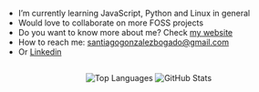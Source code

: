 - I’m currently learning JavaScript, Python and Linux in general
- Would love to collaborate on more FOSS projects
- Do you want to know more about me? Check [my website](https://santigo-zero.github.io)
- How to reach me: santiagogonzalezbogado@gmail.com
- Or [Linkedin](https://www.linkedin.com/in/santiago-gonzalez-62557221b/)

</pre>
<h2></h2>
<p align="center">
    <a>
        <img alt="Top Languages" src="https://github-readme-stats.vercel.app/api/top-langs/?bg_color=00000000&layout=compact&username=santigo-zero&exclude_repo=Neovim&hide_border=true&title_color=c9d1d9&text_color=c3c5cd"/>
        <img alt="GitHub Stats" src="https://github-readme-stats.vercel.app/api?bg_color=00000000&username=santigo-zero&show_icons=true&include_all_commits=true&count_private=true&hide=commits&hide_border=true&icon_color=4C566A&title_color=c9d1d9&text_color=c3c5cd"/>
    </a>
</p>
